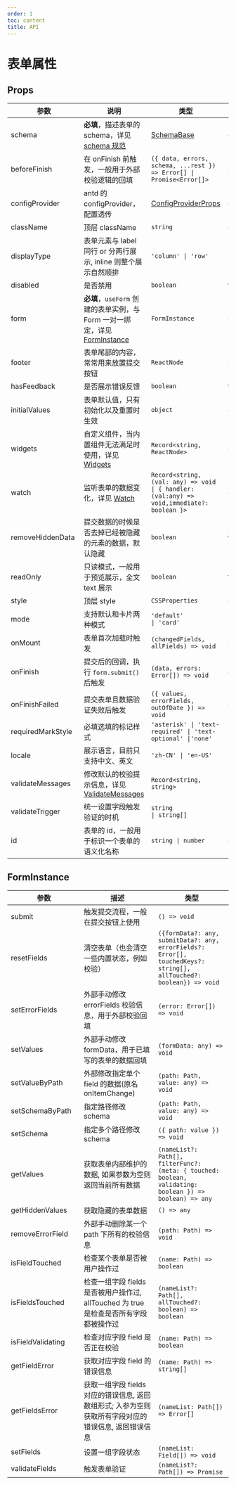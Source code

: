 ```yaml
---
order: 1
toc: content
title: API
---
```



# 表单属性

## Props

| <div style="width:150px">参数</div> | 说明                                                                                      | 类型                                                                                                                          | <div style="width:100px">默认值</div> |
| ----------------------------------- | ----------------------------------------------------------------------------------------- | ----------------------------------------------------------------------------------------------------------------------------- | ------------------------------------- |
| schema                              | **必填**，描述表单的 schema，详见 [schema 规范](/docs/form-render/api-schema.md)                  | <a target="_blank" href="https://github.com/alibaba/x-render/blob/e2feff8fdb3bef5537b92a2157dbbf40b9d4eb17/packages/form-render/src/type.ts#L32">SchemaBase</a>                         | -                                     |
| beforeFinish                        | 在 onFinish 前触发，一般用于外部校验逻辑的回填                                            | `({ data, errors, schema, ...rest }) => Error[] \| Promise<Error[]>`                                                          | -                                     |
| configProvider                      | antd 的 configProvider，配置透传                                                          | <a href="https://ant-design.antgroup.com/components/config-provider-cn/#API" target="_blank">ConfigProviderProps</a>                                     | -                                     |
| className                           | 顶层 className                                                                            | `string`                                                                                                                      | -                                     |
| displayType                         | 表单元素与 label 同行 or 分两行展示, inline 则整个展示自然顺排                            | `'column' \| 'row'`                                                                                                           | `'column'`                            |
| disabled                            | 是否禁用                                                                                  | `boolean`                                                                                                                     | `false`                               | column |
| form                                | **必填**，`useForm` 创建的表单实例，与 Form 一对一绑定，详见 [FormInstance](#forminstance) | `FormInstance`                                                                                                                | -                                     |
| footer                              | 表单尾部的内容，常常用来放置提交按钮                                                      | `ReactNode`                                                                                                                   | -                                     |
| hasFeedback                         | 是否展示错误反馈                                                                          | `boolean`                                                                                                                     | `true`                                |
| initialValues                       | 表单默认值，只有初始化以及重置时生效                                                      | `object`                                                                                                                      | -                                     |
| widgets                             | 自定义组件，当内置组件无法满足时使用，详见 <a href="/docs/form-render/advanced-widget.md" target="_blank">Widgets</a>                             | `Record<string, ReactNode>`                                                                                                   | -                                     |
| watch                               | 监听表单的数据变化，详见 <a href="/docs/form-render/advanced-linkage.md#watch-监听" target="_blank">Watch</a>                                                   | `Record<string, (val: any) => void \| { handler:(val:any) => void,immediate?: boolean }>`                                     | -                                     |
| removeHiddenData                    | 提交数据的时候是否去掉已经被隐藏的元素的数据，默认隐藏                                    | `boolean`                                                                                                                     | `true`                                |
| readOnly                            | 只读模式，一般用于预览展示，全文 text 展示                                                | `boolean`                                                                                                                     | `false`                               |
| style                               | 顶层 style                                                                                | `CSSProperties`                                                                                                               | -                                     |
| mode                                | 支持默认和卡片两种模式                                                                    | `'default'                                                                                                         \| 'card'` | `'default'`                           |
| onMount                             | 表单首次加载时触发                                                                        | `(changedFields, allFields) => void`                                                                                          | -                                     |
| onFinish                            | 提交后的回调，执行 `form.submit()` 后触发                                                 | `(data, errors: Error[]) => void`                                                                                             | -                                     |
| onFinishFailed                      | 提交表单且数据验证失败后触发                                                              | `({ values, errorFields, outOfDate }) => void`                                                                                | -                                     |
| requiredMarkStyle                   | 必填选填的标记样式                                                                        | `'asterisk' \| 'text-required' \| 'text-optional' \|'none'`                                                                   | `'asterisk'`                          |
| locale                              | 展示语言，目前只支持中文、英文                                                            | `'zh-CN' \| 'en-US'`                                                                                                          | `'zh-CN'`                             |
| validateMessages                    | 修改默认的校验提示信息，详见 <a href="/docs/form-render/advanced-validate.md" target="_blank">ValidateMessages</a>                         | `Record<string, string>`                                                                                                      | -                                     |
| validateTrigger                     | 统一设置字段触发验证的时机                                                                | `string                                                                                               \| string[]`            | `'onChange'`                          |
| id                                  | 表单的 id，一般用于标识一个表单的语义化名称                                               | `string \| number`                                                                                                            | -                                     |

## FormInstance

| <div style="width:150px">参数</div> | 描述                                                                                                                  | 类型                                                                                                                                                                 |
| ----------------------------------- | --------------------------------------------------------------------------------------------------------------------- | -------------------------------------------------------------------------------------------------------------------------------------------------------------------- |
| submit                              | 触发提交流程，一般在提交按钮上使用                                                                                    | `() => void`                                                                                                                                                         |
| resetFields                         | 清空表单（也会清空一些内置状态，例如校验）                                                                            | `({formData?: any, submitData?: any, errorFields?: Error[], touchedKeys?: string[], allTouched?: boolean}) => void`                                                  |
| setErrorFields                      | 外部手动修改 errorFields 校验信息，用于外部校验回填                                                                   | `(error: Error[]) => void`                                                                                                                                           |
| setValues                           | 外部手动修改 formData，用于已填写的表单的数据回填                                                                     | `(formData: any) => void`                                                                                                                                            |
| setValueByPath                      | 外部修改指定单个 field 的数据(原名 onItemChange)                                                                      | `(path: Path, value: any) => void`                                                                                                                                   |
| setSchemaByPath                     | 指定路径修改 schema                                                                                                   | `(path: Path, value: any) => void`                                                                                                                                   |
| setSchema                           | 指定多个路径修改 schema                                                                                               | `({ path: value }) => void`                                                                                                                                          |
| getValues                           | 获取表单内部维护的数据, 如果参数为空则返回当前所有数据                                                                | `(nameList?: Path[], filterFunc?: (meta: { touched: boolean, validating: boolean }) => boolean) => any`                                                              |
| getHiddenValues                     | 获取隐藏的表单数据                                                                                                    | `() => any`                                                                                                                                                          |
| removeErrorField                    | 外部手动删除某一个 path 下所有的校验信息                                                                              | `(path: Path) => void`                                                                                                                                               |  |
| isFieldTouched                      | 检查某个表单是否被用户操作过                                                                                          | `(name: Path) => boolean`                                                                                                                                            |
| isFieldsTouched                     | 检查一组字段 fields 是否被用户操作过, allTouched 为 true 是检查是否所有字段都被操作过                                 | `(nameList?: Path[], allTouched?: boolean) => boolean`                                                                                                               |
| isFieldValidating                   | 检查对应字段 field 是否正在校验                                                                                       | `(name: Path) => boolean`                                                                                                                                            |
| getFieldError                       | 获取对应字段 field 的错误信息                                                                                         | `(name: Path) => string[]`                                                                                                                                           |
| getFieldsError                      | 获取一组字段 fields 对应的错误信息, 返回数组形式; 入参为空则获取所有字段对应的错误信息, 返回错误信息 | `(nameList: Path[]) => Error[]`                                                                                                                                      |
| setFields                           | 设置一组字段状态                                                                                  | `(nameList: Field[]) => void`                                                                                                                                        |
| validateFields                      | 触发表单验证                                                                                | `(nameList?: Path[]) => Promise`                                                                                                                                     |
